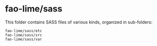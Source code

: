 # fao-lime/sass

This folder contains SASS files of various kinds, organized in sub-folders:

    fao-lime/sass/etc
    fao-lime/sass/src
    fao-lime/sass/var
